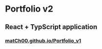 # Portfolio v2

## React + TypScript application

### [matCh00.github.io/Portfolio_v1](https://match00.github.io/Portfolio_v2/)